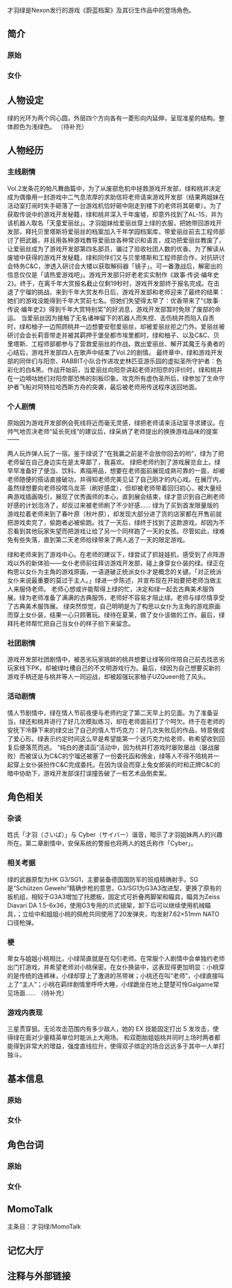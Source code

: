 才羽绿是Nexon发行的游戏《蔚蓝档案》及其衍生作品中的登场角色。

## 简介

### 原始

### 女仆

## 人物设定
绿的光环为两个同心圆，外层四个方向各有一菱形向内延伸，呈现准星的结构。整体颜色为浅绿色。
（待补充）

## 人物经历

### 主线剧情
Vol.2发条花的帕凡舞曲篇中，为了从废部危机中拯救游戏开发部，绿和桃井决定成为偶像用一封游戏中二气息浓厚的求助信将老师请来游戏开发部（结果两姐妹在活动室打闹时失手砸落了一台游戏机恰好砸中刚走到楼下的老师将其砸晕）。为了获取传说中的游戏开发秘籍，绿和桃井深入千年废墟，却意外找到了AL-1S，并为该机器人取名「天童爱丽丝」。才羽姐妹给爱丽丝穿上绿的衣服，把她带回游戏开发部，拜托贝里塔斯将爱丽丝的档案加入千年学园档案库，带爱丽丝前去工程师部讨了把武器，并且用各种游戏教导爱丽丝各种常识和语言，成功把爱丽丝教废了，让爱丽丝成为了游戏开发部第四名部员，骗过了验收社团人数的优香。为了解读从废墟中获得的游戏开发秘籍，绿和同伴们又与贝里塔斯和工程师部合作，对抗研讨会特务C&C，渗透入研讨会大楼以获取解码器「镜子」。可一番激战后，解密出的信息仅仅是「请热爱游戏吧」。游戏开发部只好老老实实制作《故事·传说·编年史2》。终于，在离千年大赏报名截止仅剩19秒时，游戏开发部终于报名完成。在击退了宁瑠的挑战、来到千年大赏发布日后，游戏开发部和老师迎来了最终的结果：她们的游戏没能得到千年大赏前七名。但她们失望得太早了：优香带来了“《故事·传说·编年史2》得到千年大赏特别奖”的好消息，游戏开发部暂时免除了废部的命运。
当爱丽丝因为接触了无名诸神留下的机器人而失控、击伤桃井而陷入自责时，绿和柚子一边照顾桃井一边想要安慰爱丽丝，却被爱丽丝拒之门外。爱丽丝被研讨会会长莉音带走并被其羁押于堡垒都市埃里都时，绿和柚子、以及C&C、贝里塔斯、工程师部都参与了营救爱丽丝的作战。救出爱丽丝、解开其魔王与勇者的心结后，游戏开发部四人在歌声中结束了Vol.2的剧情。
最终章中，绿和游戏开发部的同伴们与阳奈、RABBIT小队合作进攻史林匹亚游乐园的虚拟圣所守护者：色彩化的白&黑。作战开始前，当爱丽丝向阳奈讲起老师对阳奈的评价时，绿和桃井在一边嘀咕她们对阳奈那恐怖的刻板印象。攻克所有虚伪圣所后，绿参加了生命守护者飞船对阿特拉哈西斯方舟的突袭，最后被老师用传送程序送回地面。

### 个人剧情
原始因为游戏开发部例会死线将近而毫无灵感，绿把老师请来活动室寻求建议。在帅气地否决老师“延长死线”的建议后，绿采纳了老师提出的换换游戏品味的提案——

两人玩炸弹人玩了一宿。鉴于绿说了“在我赢之前是不会放你回去的哟”，绿为了把老师留在自己身边实在是太卑鄙了，我喜欢。
绿把老师约到了游戏展览会上。绿早早准备好了便当、饮料、素描用品，想要在老师面前展现成熟可靠的一面，却被老师随便的搭话直接破功，并得知老师完美见证了自己刚才的内心戏。在展厅内，虽然绿想要向老师投喂乌龙茶（刷好感度），但却被老师带着回归初心，被大量经典游戏插画吸引，展现了优秀画师的本心。直到展会结束，绿才意识到自己刷老师好感的计划泡汤了，却反过来被老师刷了不少好感……
绿为了买到首发限量版的游戏拉着老师来到了春叶原（秋叶原），却发现大部分进了货的店家都在开售前就把游戏卖完了，偷跑者必被偷跑。找了一天后，绿终于找到了这款游戏，却因为不忍看到其他玩家失望而把游戏让给了另一个同样跑了一天的女孩。尽管如此，绿难免有些失落，直到第二天老师给绿带来了两人追了一天的限定游戏。

绿和老师来到了游戏中心。在老师的建议下，绿尝试了抓娃娃机，感受到了点阵游戏以外的新体验——女仆老师前往拜访游戏开发部，碰上身穿女仆装的绿。绿正在构思以女仆为主角的游戏原画，一语道破正统派女仆才是概念的关键。「对正统派女仆来说最重要的莫过于主人。」绿进一步陈述，并宣布现在开始要把老师当做主人来服侍老师。
老师心想或许能帮得上绿的忙，决定和绿一起去古典美术服饰展。绿为老师准备了满满的古典服饰，老师好不容易才阻止绿。老师与绿尽情享受了古典美术服饰展。
绿突然惊觉，自己明明是为了构思以女仆为主角的游戏原画而穿上女仆装，结果一心只顾著玩。绿待在夏莱，做了女仆该做的工作。最后，绿拜托老师帮忙把自己当女仆的样子拍下来留念。

### 社团剧情
游戏开发部社团剧情中，被恶劣玩家挑衅的桃井想要让绿等同伴陪自己前去找恶劣玩家线下PK，却被绿吐槽自己的不文明游戏行为。最后，绿因为自己想要买新的游戏手柄还是与桃井等人一同迎战，却被超强玩家柚子UZQueen抢了风头。

### 活动剧情
情人节剧情中，绿在情人节前夜便与老师约定了第二天早上的见面。为了准备妥当，绿还和桃井进行了好几次模拟练习，却在老师面前打了个呵欠。终于在老师的安抚下冷静下来的绿交出了自己的情人节巧克力：好几次失败后的作品，特意做成了爱心形。绿表示约定时间这么早是希望能第一个送巧克力给老师，称希望收到回复后便落荒而逃。
“纯白的邀请函”活动中，因为桃井打游戏时屡败屡战（屡战屡败）而被误认为C&C的宁瑠还被塞了一份委托函和佣金，绿等人不得不陪桃井一起穿上女仆装扮作C&C完成委托。在因为误会而穿上兔女郎装的时和正牌C&C的暗中协助下，游戏开发部误打误撞告破了一桩艺术品倒卖案。

## 角色相关

### 杂谈
姓氏「才羽（さいば）」与 Cyber（サイバー）谐音，暗示了才羽姐妹两人的兴趣所在。第二章剧情中，安保系统的警报也将两人的姓氏称作「Cyber」。

### 相关考据

绿的武器原型为HK G3/SG1，主要装备德国国防军的班组精确射手。SG是“Schützen Gewehr”精确步枪的意思，G3/SG1为G3A3改进型，更换了原有的扳机组，相较于G3A3增加了托腮板，固定式可折叠两脚架和瞄具，瞄具为Zeiss Diavari DA 1.5-6x36，使用G3专用的爪式镜架，卸下后可以继续使用机械瞄具，；立绘中和姐姐小桃的佩枪共同使用了20发弹夹，均发射7.62×51mm NATO口径枪弹。

### 梗
卑女与姐姐小桃相比，小绿简直就是在勾引老师。在常服个人剧情中会单独约老师出门打游戏，并希望老师对小桃保密。在女仆换装中，这表现得更加明显：小桃穿的是传统的连裤袜，小绿却穿上了激进的吊带袜；小桃还在叫“老师”，小绿直接叫上了“主人”；小桃在羁绊剧情里呼呼大睡，小绿跪坐在地上楚楚可怜Galgame常见场面……
（待补充）

### 游戏内表现
三星贯穿狙。无论攻击范围内有多少敌人，她的 EX 技能固定打出 5 发攻击，使得绿在面对少量精英单位时能派上大用场。 和双胞胎姐姐桃井同时上场时两者都能得到非常大的增益，强度直线拉升，使得双子绑定的场合远远多于其中一人单打独斗。

## 基本信息

### 原始

### 女仆

## 角色台词

### 原始

### 女仆

## MomoTalk
主条目：才羽绿/MomoTalk

## 记忆大厅

		

## 注释与外部链接